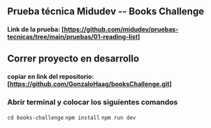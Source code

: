 ## Prueba técnica Midudev -- Books Challenge
#### Link de la prueba: [https://github.com/midudev/pruebas-tecnicas/tree/main/pruebas/01-reading-list]

## Correr proyecto en desarrollo
#### copiar en link del repositorio: [https://github.com/GonzaloHaag/booksChallenge.git]
### Abrir terminal y colocar los siguientes comandos
`cd books-challenge`
`npm install`
`npm run dev`

